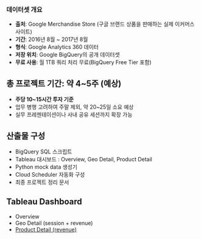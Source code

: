 ### 데이터셋 개요

- **출처**: Google Merchandise Store (구글 브랜드 상품을 판매하는 실제 이커머스 사이트)
- **기간**: 2016년 8월 ~ 2017년 8월
- **형식**: Google Analytics 360 데이터
- **저장 위치**: Google BigQuery의 공개 데이터셋
- **무료 사용**: 월 1TB 쿼리 처리 무료(BigQuery Free Tier 포함)

## 총 프로젝트 기간: 약 **4~5주** (예상)

- **주당 10~15시간 투자 기준**
- 업무 병행 고려하여 주말 제외, 약 20~25일 소요 예상
- 실무 프레젠테이션이나 사내 공유 세션까지 확장 가능

## 산출물 구성
- BigQuery SQL 스크립트
- Tableau 대시보드 : Overview, Geo Detail, Product Detail
- Python mock data 생성기
- Cloud Scheduler 자동화 구성
- 최종 프로젝트 정리 문서

## Tableau Dashboard
- Overview
- Geo Detail (session + revenue)
- [Product Detail (revenue)](https://public.tableau.com/app/profile/jamin.byeon/viz/bigquery_tableau_detail/1)